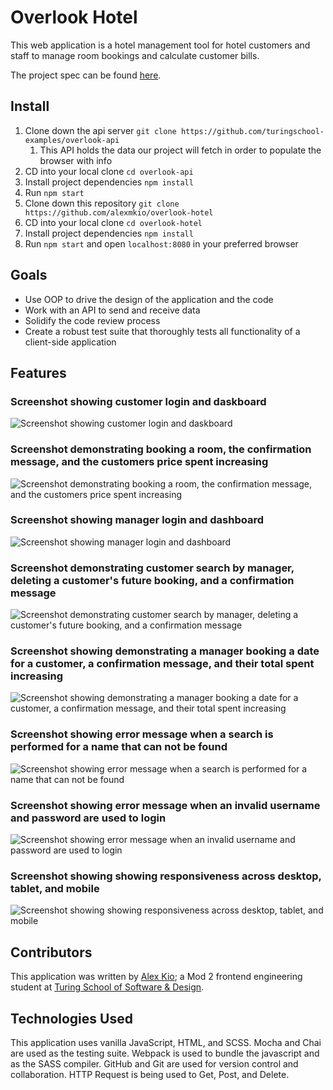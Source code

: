 # Overlook Hotel

This web application is a hotel management tool for hotel customers and staff to manage room bookings and calculate customer bills.

The project spec can be found [here](https://frontend.turing.edu/projects/overlook.html).

## Install

1. Clone down the api server `git clone https://github.com/turingschool-examples/overlook-api`
   1. This API holds the data our project will fetch in order to populate the browser with info
2. CD into your local clone `cd overlook-api`
3. Install project dependencies `npm install`
4. Run `npm start`
5. Clone down this repository `git clone https://github.com/alexmkio/overlook-hotel`
6. CD into your local clone `cd overlook-hotel`
7. Install project dependencies `npm install`
8. Run `npm start` and open `localhost:8080` in your preferred browser

## Goals
* Use OOP to drive the design of the application and the code
* Work with an API to send and receive data
* Solidify the code review process
* Create a robust test suite that thoroughly tests all functionality of a client-side application

## Features

### Screenshot showing customer login and daskboard
![Screenshot showing customer login and daskboard](src/readme/01.gif)

### Screenshot demonstrating booking a room, the confirmation message, and the customers price spent increasing
![Screenshot demonstrating booking a room, the confirmation message, and the customers price spent increasing](src/readme/02.gif)

### Screenshot showing manager login and dashboard
![Screenshot showing manager login and dashboard](src/readme/03.gif)

### Screenshot demonstrating customer search by manager, deleting a customer's future booking, and a confirmation message
![Screenshot demonstrating customer search by manager, deleting a customer's future booking, and a confirmation message](src/readme/05.gif)

### Screenshot showing demonstrating a manager booking a date for a customer, a confirmation message, and their total spent increasing
![Screenshot showing demonstrating a manager booking a date for a customer, a confirmation message, and their total spent increasing](src/readme/06.gif)

### Screenshot showing error message when a search is performed for a name that can not be found
![Screenshot showing error message when a search is performed for a name that can not be found](src/readme/07.gif)

### Screenshot showing error message when an invalid username and password are used to login
![Screenshot showing error message when an invalid username and password are used to login](src/readme/08.gif)

### Screenshot showing showing responsiveness across desktop, tablet, and mobile
![Screenshot showing showing responsiveness across desktop, tablet, and mobile](src/readme/09.gif)

## Contributors

This application was written by [Alex Kio](https://github.com/alexmkio); a Mod 2 frontend engineering student at [Turing School of Software & Design](https://turing.edu/).

## Technologies Used

This application uses vanilla JavaScript, HTML, and SCSS. Mocha and Chai are used as the testing suite. Webpack is used to bundle the javascript and as the SASS compiler. GitHub and Git are used for version control and collaboration. HTTP Request is being used to Get, Post, and Delete.
